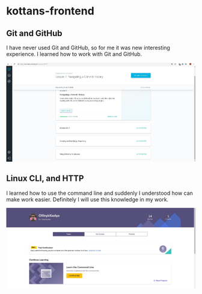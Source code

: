 # kottans-frontend

## Git and GitHub
I have never used Git and GitHub, so for me it was new interesting experience. I learned how to work with Git and GitHub.



![Git and GitHub](https://github.com/OliinykKostya/kottans-frontend/blob/master/task_git_intro/tasks-git-intro.JPG)

## Linux CLI, and HTTP
I learned how to use the command line and suddenly I understood how can make work easier. Definitely I will use this knowledge in my work.

![Git and GitHub](https://github.com/OliinykKostya/kottans-frontend/blob/master/task_linux_cli/task_linux_cli.JPG)